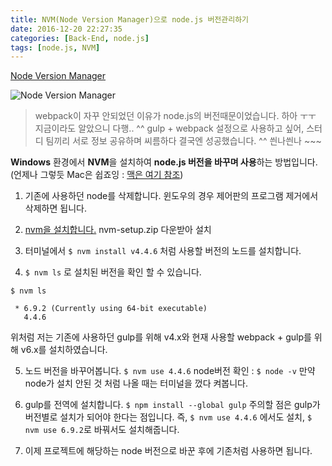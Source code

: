 ```yaml
---
title: NVM(Node Version Manager)으로 node.js 버전관리하기
date: 2016-12-20 22:27:35
categories: [Back-End, node.js]
tags: [node.js, NVM]
---
```


[Node Version Manager](https://github.com/creationix/nvm)

![Node Version Manager](/image/nvm.jpg)

> webpack이 자꾸 안되었던 이유가 node.js의 버전때문이었습니다. 하아 ㅜㅜ 지금이라도 알았으니 다행.. ^^
gulp + webpack 설정으로 사용하고 싶어, 스터디 팀끼리 서로 정보 공유하며 씨름하다 결국엔 성공했습니다. ^^ 씐나씐나 ~~~

**Windows** 환경에서 **NVM**을 설치하여 **node.js 버전을 바꾸며 사용**하는 방법입니다.
(언제나 그렇듯 Mac은 쉽죠잉 : [맥은 여기 참조](http://blog.jeonghwan.net/2016/08/10/nvm.html))

1) 기존에 사용하던 node를 삭제합니다.
 윈도우의 경우 제어판의 프로그램 제거에서 삭제하면 됩니다.

2) [nvm을 설치합니다.](https://github.com/coreybutler/nvm-windows/releases) nvm-setup.zip 다운받아 설치

3) 터미널에서 `$ nvm install v4.4.6` 처럼 사용할 버전의 노드를 설치합니다.

4) `$ nvm ls` 로 설치된 버전을 확인 할 수 있습니다.
 ```
 $ nvm ls

  * 6.9.2 (Currently using 64-bit executable)
    4.4.6
 ```
위처럼 저는 기존에 사용하던 gulp를 위해 v4.x와 현재 사용할 webpack + gulp를 위해 v6.x를 설치하였습니다.

5) 노드 버전을 바꾸어봅니다. `$ nvm use 4.4.6`
node버전 확인 :  `$ node -v` 만약 node가 설치 안된 것 처럼 나올 때는 터미널을 껐다 켜봅니다.

6) gulp를 전역에 설치합니다. `$ npm install --global gulp`
주의할 점은 gulp가 버전별로 설치가 되어야 한다는 점입니다.
즉, `$ nvm use 4.4.6` 에서도 설치, `$ nvm use 6.9.2`로 바꿔서도 설치해줍니다.

7) 이제 프로젝트에 해당하는 node 버전으로 바꾼 후에 기존처럼 사용하면 됩니다.
